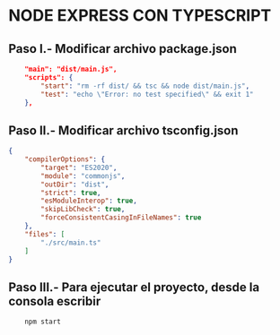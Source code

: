 # NODE EXPRESS CON TYPESCRIPT

## Paso I.- Modificar archivo **package.json**

``` json
    "main": "dist/main.js",
    "scripts": {
        "start": "rm -rf dist/ && tsc && node dist/main.js",
        "test": "echo \"Error: no test specified\" && exit 1"
    },
```

## Paso II.- Modificar archivo **tsconfig.json**

``` json
{
    "compilerOptions": {
        "target": "ES2020",
        "module": "commonjs",
        "outDir": "dist",
        "strict": true,
        "esModuleInterop": true,
        "skipLibCheck": true,
        "forceConsistentCasingInFileNames": true
    },
    "files": [
        "./src/main.ts"
    ]
}
```

## Paso III.- Para ejecutar el proyecto, desde la consola escribir

``` bash
    npm start
```
